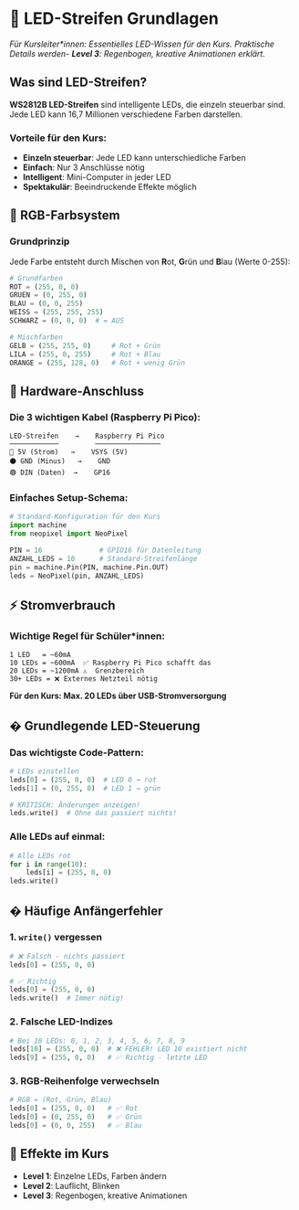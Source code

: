 # 🌈 LED-Streifen Grundlagen

*Für Kursleiter\*innen: Essentielles LED-Wissen für den Kurs. Praktische Details werden- **Level 3**: Regenbogen, kreative Animationen erklärt.*

## Was sind LED-Streifen?
**WS2812B LED-Streifen** sind intelligente LEDs, die einzeln steuerbar sind. Jede LED kann 16,7 Millionen verschiedene Farben darstellen.

### Vorteile für den Kurs:
- **Einzeln steuerbar**: Jede LED kann unterschiedliche Farben
- **Einfach**: Nur 3 Anschlüsse nötig
- **Intelligent**: Mini-Computer in jeder LED
- **Spektakulär**: Beeindruckende Effekte möglich

## 🎨 RGB-Farbsystem

### Grundprinzip
Jede Farbe entsteht durch Mischen von **R**ot, **G**rün und **B**lau (Werte 0-255):

```python
# Grundfarben
ROT = (255, 0, 0)
GRUEN = (0, 255, 0)  
BLAU = (0, 0, 255)
WEISS = (255, 255, 255)
SCHWARZ = (0, 0, 0)  # = AUS

# Mischfarben
GELB = (255, 255, 0)     # Rot + Grün
LILA = (255, 0, 255)     # Rot + Blau
ORANGE = (255, 128, 0)   # Rot + wenig Grün
```

## 🔌 Hardware-Anschluss

### Die 3 wichtigen Kabel (Raspberry Pi Pico):
```
LED-Streifen    →    Raspberry Pi Pico
────────────         ────────────────
🔴 5V (Strom)   →    VSYS (5V)
⚫ GND (Minus)   →    GND
🟢 DIN (Daten)  →    GP16
```

### Einfaches Setup-Schema:
```python
# Standard-Konfiguration für den Kurs
import machine
from neopixel import NeoPixel

PIN = 16              # GPIO16 für Datenleitung
ANZAHL_LEDS = 10      # Standard-Streifenlänge
pin = machine.Pin(PIN, machine.Pin.OUT)
leds = NeoPixel(pin, ANZAHL_LEDS)
```

## ⚡ Stromverbrauch

### Wichtige Regel für Schüler\*innen:
```
1 LED   = ~60mA
10 LEDs = ~600mA  ✅ Raspberry Pi Pico schafft das
20 LEDs = ~1200mA ⚠️  Grenzbereich
30+ LEDs = ❌ Externes Netzteil nötig
```

**Für den Kurs: Max. 20 LEDs über USB-Stromversorgung**

## � Grundlegende LED-Steuerung

### Das wichtigste Code-Pattern:
```python
# LEDs einstellen
leds[0] = (255, 0, 0)  # LED 0 → rot
leds[1] = (0, 255, 0)  # LED 1 → grün

# KRITISCH: Änderungen anzeigen!
leds.write()  # Ohne das passiert nichts!
```

### Alle LEDs auf einmal:
```python
# Alle LEDs rot
for i in range(10):
    leds[i] = (255, 0, 0)
leds.write()
```

## � Häufige Anfängerfehler

### 1. `write()` vergessen
```python
# ❌ Falsch - nichts passiert
leds[0] = (255, 0, 0)

# ✅ Richtig
leds[0] = (255, 0, 0)
leds.write()  # Immer nötig!
```

### 2. Falsche LED-Indizes
```python
# Bei 10 LEDs: 0, 1, 2, 3, 4, 5, 6, 7, 8, 9
leds[10] = (255, 0, 0)  # ❌ FEHLER! LED 10 existiert nicht
leds[9] = (255, 0, 0)   # ✅ Richtig - letzte LED
```

### 3. RGB-Reihenfolge verwechseln
```python
# RGB = (Rot, Grün, Blau)
leds[0] = (255, 0, 0)   # ✅ Rot
leds[0] = (0, 255, 0)   # ✅ Grün  
leds[0] = (0, 0, 255)   # ✅ Blau
```

## 🎯 Effekte im Kurs

- **Level 1**: Einzelne LEDs, Farben ändern
- **Level 2**: Lauflicht, Blinken
- **Level 3**: Regenbogen, kreative Animationen


